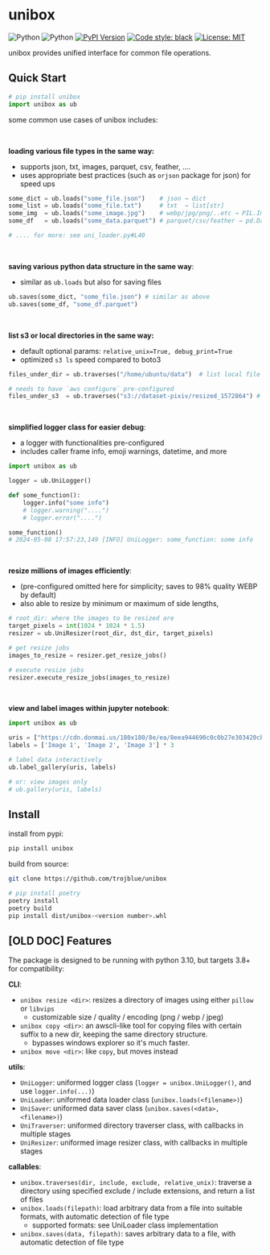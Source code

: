 # unibox

![Python](https://img.shields.io/badge/python-3.8-blue.svg)
![Python](https://img.shields.io/badge/python-3.10-blue.svg) 
[![PyPI Version](https://img.shields.io/pypi/v/unibox.svg)](https://pypi.python.org/pypi/unibox)
[![Code style: black](https://img.shields.io/badge/code%20style-black-000000.svg)](https://github.com/psf/black)
[![License: MIT](https://img.shields.io/badge/License-MIT-yellow.svg)](https://opensource.org/licenses/MIT)

unibox provides unified interface for common file operations.



## Quick Start

```python
# pip install unibox
import unibox as ub
```

some common use cases of unibox includes:

<br>

**loading various file types in the same way:**

- supports json, txt, images, parquet, csv, feather, ....
- uses appropriate best practices (such as `orjson` package for json) for speed ups

```python
some_dict = ub.loads("some_file.json")    # json → dict
some_list = ub.loads("some_file.txt")     # txt  → list[str]
some_img  = ub.loads("some_image.jpg")    # webp/jpg/png/..etc → PIL.Image
some_df   = ub.loads("some_data.parquet") # parquet/csv/feather → pd.Dataframe

# .... for more: see uni_loader.py#L40
```

<br>

**saving various python data structure in the same way**:

- similar as `ub.loads` but also for saving files

```python
ub.saves(some_dict, "some_file.json") # similar as above
ub.saves(some_df, "some_df.parquet")
```

<br>

**list s3 or local directories in the same way:**

- default optional params: `relative_unix=True, debug_print=True`
- optimized `s3 ls` speed compared to boto3 

```python
files_under_dir = ub.traverses("/home/ubuntu/data")  # list local file

# needs to have `aws configure` pre-configured
files_under_s3  = ub.traverses("s3://dataset-pixiv/resized_1572864") # list s3 files
```

<br>

**simplified logger class for easier debug**:

- a logger with functionalities pre-configured
- includes caller frame info, emoji warnings, datetime, and more

```python
import unibox as ub

logger = ub.UniLogger()

def some_function(): 
    logger.info("some info") 
    # logger.warning("....")
    # logger.error("....")

some_function()
# 2024-05-08 17:57:23,149 [INFO] UniLogger: some_function: some info
```

<br>

**resize millions of images efficiently**:

- (pre-configured omitted here for simplicity; saves to 98% quality WEBP by default)
- also able to resize by minimum or maximum of side lengths,

```python
# root_dir: where the images to be resized are
target_pixels = int(1024 * 1024 * 1.5)
resizer = ub.UniResizer(root_dir, dst_dir, target_pixels)

# get resize jobs
images_to_resize = resizer.get_resize_jobs()

# execute resize jobs
resizer.execute_resize_jobs(images_to_resize)
```

<br>

**view and label images within jupyter notebook**:

```python
import unibox as ub

uris = ["https://cdn.donmai.us/180x180/8e/ea/8eea944690c0c0b27e303420cb1e65bd.jpg"] * 9
labels = ['Image 1', 'Image 2', 'Image 3'] * 3

# label data interactively
ub.label_gallery(uris, labels)

# or: view images only
# ub.gallery(uris, labels)
```



## Install

install from pypi:

```bash
pip install unibox
```

build from source:

```bash
git clone https://github.com/trojblue/unibox

# pip install poetry
poetry install
poetry build
pip install dist/unibox-<version number>.whl
```



## [OLD DOC] Features

The package is designed to be running with python 3.10, but targets 3.8+ for compatibility:


**CLI**:
- `unibox resize <dir>`: resizes a directory of images using either `pillow` or `libvips`
  - customizable size / quality / encoding (png / webp / jpeg)
- `unibox copy <dir>`: an awscli-like tool for copying files with certain suffix to a new dir, keeping the same directory structure. 
  - bypasses windows explorer so it's much faster.
- `unibox move <dir>`: like `copy`, but moves instead

**utils**:
- `UniLogger`: uniformed logger class (`logger = unibox.UniLogger()`, and use `logger.info(...)`)
- `UniLoader`: uniformed data loader class (`unibox.loads(<filename>)`)
- `UniSaver`: uniformed data saver class (`unibox.saves(<data>, <filename>)`)
- `UniTraverser`: uniformed directory traverser class, with callbacks in multiple stages
- `UniResizer`: uniformed image resizer class, with callbacks in multiple stages

**callables**:
- `unibox.traverses(dir, include, exclude, relative_unix)`: traverse a directory using specified exclude / include extensions, and return a list of files
- `unibox.loads(filepath)`: load arbitrary data from a file into suitable formats, with automatic detection of file type
  - supported formats: see UniLoader class implementation
- `unibox.saves(data, filepath)`: saves arbitrary data to a file, with automatic detection of file type

